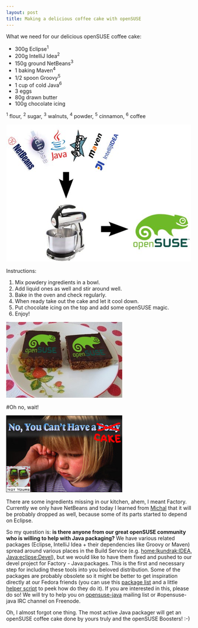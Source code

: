 ```yaml
---
layout: post
title: Making a delicious coffee cake with openSUSE
---
```


What we need for our delicious openSUSE coffee cake:

* 300g Eclipse<sup>1</sup>
* 200g IntelliJ Idea<sup>2</sup>
* 150g ground NetBeans<sup>3</sup>
* 1 baking Maven<sup>4</sup>
* 1/2 spoon Groovy<sup>5</sup>
* 1 cup of cold Java<sup>6</sup>
* 3 eggs
* 80g drawn butter
* 100g chocolate icing

<sup>1</sup> flour, <sup>2</sup> sugar, <sup>3</sup> walnuts, <sup>4</sup> powder, <sup>5</sup> cinnamon, <sup>6</sup> coffee

![cooking](/assets/cooking.jpg)

Instructions:

1. Mix powdery ingredients in a bowl.
2. Add liquid ones as well and stir around well.
3. Bake in the oven and check regularly.
4. When ready take out the cake and let it cool down.
5. Put chocolate icing on the top and add some openSUSE magic.
6. Enjoy!

![coffee-cake-opensuse](/assets/coffee-cake-opensuse.jpg)

#Oh no, wait!

![notyours1](/assets/notyours1.jpg)

There are some ingredients missing in our kitchen, ahem, I meant Factory. Currently we only have NetBeans and today I learned from [Michal](http://lizards.opensuse.org/author/mvyskocil/) that it will be probably dropped as well, because some of its parts started to depend on Eclipse.

So my question is: **is there anyone from our great openSUSE community who is willing to help with Java packaging?** We have various related packages (Eclipse, IntelliJ Idea + their dependencies like Groovy or Maven) spread around various places in the Build Service (e.g. [home:lkundrak:IDEA](https://build.opensuse.org/project/show?project=home:lkundrak:IDEA), [Java:eclipse:Devel](https://build.opensuse.org/project/show?project=Java:eclipse:Devel)), but we would like to have them fixed and pushed to our devel project for Factory - Java:packages. This is the first and necessary step for including these tools into you beloved distribution. Some of the packages are probably obsolete so it might be better to get inspiration directly at our Fedora friends (you can use this [package list](http://pkgs.fedoraproject.org/gitweb/) and a little [helper script](http://gitorious.org/opensuse/misc/blobs/master/fedora-getpkg) to peek how do they do it). If you are interested in this, please do so! We will try to help you on [opensuse-java](http://lists.opensuse.org/opensuse-java/) mailing list or #opensuse-java IRC channel on Freenode.

Oh, I almost forgot one thing. The most active Java packager will get an openSUSE coffee cake done by yours truly and the openSUSE Boosters! :-)
